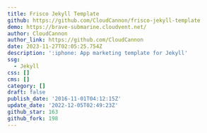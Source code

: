 ```yaml
---
title: Frisco Jekyll Template
github: https://github.com/CloudCannon/frisco-jekyll-template
demo: https://brave-submarine.cloudvent.net/
author: CloudCannon
author_link: https://github.com/CloudCannon
date: 2023-11-27T02:05:25.754Z
description: ':iphone: App marketing template for Jekyll'
ssg:
  - Jekyll
css: []
cms: []
category: []
draft: false
publish_date: '2016-11-01T04:12:15Z'
update_date: '2022-12-05T02:49:23Z'
github_star: 163
github_fork: 198
---
```

